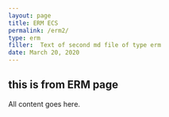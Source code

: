 ```yaml
---
layout: page
title: ERM ECS
permalink: /erm2/
type: erm
filler:  Text of second md file of type erm
date: March 20, 2020
---
```


## this is from ERM page


All content goes here. 
